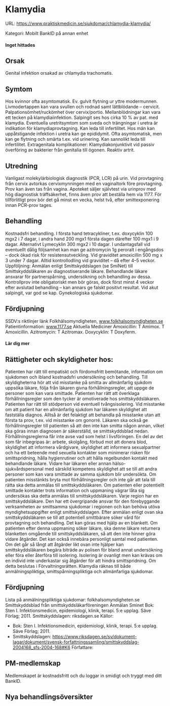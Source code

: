 # Klamydia

URL: https://www.praktiskmedicin.se/sjukdomar/chlamydia-klamydia/



Kategori: Mobilt BankID på annan enhet

#### Inget hittades

## Orsak

Genital infektion orsakad av chlamydia trachomatis.

## Symtom

Hos kvinnor ofta asymtomatisk. Ev. gulvit flytning ur yttre modermunnen. Livmodertappen kan vara svullen och rodnad samt lättblödande – cervicit. Palpationsömhet/ruckömhet över cervix/portio. Mellanblödningar kan vara ett tecken på klamydiaiinfektion. Salpingit ses hos cirka 10 % av pat. med klamydia. Eventuella uretritsymtom som sveda och trängningar i uretra är indikation för klamydiaprovtagning. Kan leda till infertilitet.
Hos män kan uppåtstigande infektion i uretra kan ge epididymit. Ofta asymtomatisk, men kan ge flytning och smärta t.ex. vid urinering. Kan sannolikt leda till infertilitet.
Extragenitala komplikationer: Klamydiakonjunktivit vid passiv överföring av bakterier från genitalia till ögonen. Reaktiv artrit.

## Utredning

Vanligast molekylärbiologisk diagnostik (PCR, LCR) på urin. Vid provtagning från cervix avtorkas cervixmynningen med en vaginaltork före provtagning. Prov kan även tas från vagina. Apoteket säljer självtest via urinprov med hög diagnostisk träffsäkerhet, finns även prov att beställa hem via 1177. För tillförlitligt prov bör det gå minst en vecka, helst två, efter smittexponering innan PCR-prov tages.

## Behandling

Kostnadsfri behandling. I första hand tetracykliner, t.ex. doxycyklin 100 mgx2 i 7 dagar, i andra hand 200 mgx1 första dagen därefter 100 mgx1 i 9 dagar. Alternativt Lymecyklin 300 mgx2 i 10 dagar. I undantagsfall vid eventuellt dålig följsamhet kan man ge azitromycin 1g peroralt i engångsdos – dock ökad risk för resistensutveckling. Vid graviditet amoxicillin 500 mg x 3 under 7 dagar. Alltid kontrollodling vid graviditet – då efter 4–5 veckor.
Uppföljning: Anmälan enligt Smittskyddslagen (se SmiNet) till Smittskyddsläkaren av diagnostiserande läkare. Behandlande läkare ansvarar för partnerspårning, undersökning och behandling av dessa. Kontrollprov inte obligatoriskt men bör göras, dock först minst 4 veckor efter avslutad behandling – kan annars ge falskt positivt resultat. Vid akut salpingit, var god se kap. Gynekologiska sjukdomar.

## Fördjupning

SSDV:s riktlinjer länk
Folkhälsomyndigheten, www.folkhalsomyndigheten.se
Patientinformation: www.1177.se
Aktuella Mediciner
Amoxicillin: T Amimox. T Amoxicillin.
Azitromycin: T Azitromax.
Doxycyklin: T Doxyferm.

#### Lär dig mer

## Rättigheter och skyldigheter hos:

Patienten har rätt till empatiskt och fördomsfritt bemötande, information om sjukdomen och ibland kostnadsfri undersökning och behandling. Till skyldigheterna hör att vid misstanke på smitta av allmänfarlig sjukdom uppsöka läkare, följa från läkaren givna förhållningsregler, att uppge de personer som kan vara smittade.
Patienten har rätt att överklaga förhållningsregler som den tycker är omotiverade hos smittskyddsläkaren. Patienten har rätt till stödperson vid eventuell tvångsisolering.
Vid misstanke om att patient har en allmänfarlig sjukdom har läkaren skyldighet att fastställa diagnos. Alltså är det felaktigt att behandla på misstanke utan att första ta prov, t.ex. vid misstanke om gonorré. Läkaren ska också ge förhållningsregler till patienten så att den inte kan smitta någon annan, vilket ska göras innan diagnosen är säkerställd, se smittskyddsblad nedan. Förhållningsreglerna får inte avse vad som helst i livsföringen. En del av det som får inbegripas är: arbete, skolgång, förbud mot att donera blod, skyldighet att informera vårdgivare, skyldighet att informera sexualpartner och ha ett beteende med sexuella kontakter som minimerar risken för smittspridning, hålla hygienrutiner och att hålla regelbunden kontakt med behandlande läkare.
Vidare har läkaren eller annan hälso- sjukvårdspersonal med särskild kompetens skyldighet att se till att andra personer som kan vara smittade av samma sjukdom blir undersökta. Om patienten misstänkts bryta mot förhållningsregler och inte går att tala till rätta ska detta anmälas till smittskyddsläkaren. Om patienten eller potentiellt smittade kontakter trots information och uppmaning vägrar låta sig undersökas ska detta anmälas till smittskyddsläkaren.
Varje region har en smittskyddsläkare. Den har ett övergripande ansvar för den förebyggande verksamheten av smittsamma sjukdomar i regionen och kan behöva utöva myndighetsuppgifter enligt smittskyddslagen. Efter anmälan enligt ovan ska smittskyddsläkaren se till att potentiell smittbärare söker vård för provtagning och behandling. Det kan göras med hjälp av en blankett. Om patienten efter denna uppmaning söker läkare, ska denne läkare returnera blanketten omgående till smittskyddsläkaren, så att den inte hinner göra vidare åtgärder. Det kan också innebära personligt samtal med patienten.
Om det går så långt att åtgärder likt ovan inte hjälper kan smittskyddsläkaren begära biträde av polisen för bland annat undersökning eller föra eller återföra till isolering. Isolering är ovanligt men kan krävas om en individ inte underkastar sig åtgärder för att hindra smittspridning. Om detta beslutas i Förvaltningsrätten.
Klamydia räknas till både anmälningspliktiga, smittspårningspliktiga och allmänfarliga sjukdomar.

## Fördjupning

Lista på anmälningspliktiga sjukdomar: folkhalsomyndigheten.se
Smittskyddsblad från smittskyddsläkarföreningen
Anmälan Sminet
Bok: Sten I. Infektionsmedicin, epidemiologi, klinik, terapi. 5:e upplag. Säve Förlag; 2011.
Smittskyddslagen: riksdagen.se
Källor:
- Bok: Sten I. Infektionsmedicin, epidemiologi, klinik, terapi. 5:e upplag. Säve Förlag; 2011.
- Smittskyddslagen: https://www.riksdagen.se/sv/dokument-lagar/dokument/svensk-forfattningssamling/smittskyddslag-2004168_sfs-2004-168#K6
Författare:

## PM-medlemskap

Medlemskapet är kostnadsfritt och du loggar in smidigt och tryggt med ditt BankID.

## Nya behandlingsöversikter

